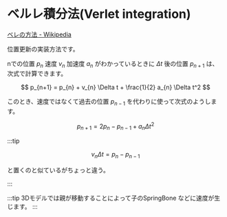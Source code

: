 # ベルレ積分法(Verlet integration)

[ベレの方法 - Wikipedia](https://ja.wikipedia.org/wiki/%E3%83%99%E3%83%AC%E3%81%AE%E6%96%B9%E6%B3%95)

位置更新の実装方法です。

nでの位置 $p_{n}$ 速度 $v_{n}$ 加速度 $a_{n}$ がわかっているときに $\Delta t$ 後の位置 $p_{n+1}$ は、
次式で計算できます。

$$
p_{n+1} = p_{n} + v_{n} \Delta t + \frac{1}{2} a_{n} \Delta t^2 
$$

このとき、速度ではなくて過去の位置 $p_{n-1}$ を代わりに使って次式のようします。

$$
p_{n+1} = 2 p_{n} - p_{n-1} + a_{n} \Delta t^2
$$

:::tip

$$
v_{n} \Delta t = p_{n} - p_{n-1}
$$

と置くのと似ているがちょっと違う。

:::

:::tip
3Dモデルでは親が移動することによって子のSpringBone などに速度が生じます。
:::
